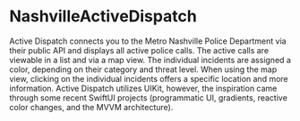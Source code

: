 # NashvilleActiveDispatch

Active Dispatch connects you to the Metro Nashville Police Department via their public API and displays all active police calls. The active calls are viewable in a list and via a map view. The individual incidents are assigned a color, depending on their category and threat level. When using the map view, clicking on the individual incidents offers a specific location and more information. Active Dispatch utilizes UIKit, however, the inspiration came through some recent SwiftUI projects (programmatic UI, gradients, reactive color changes, and the MVVM architecture).
